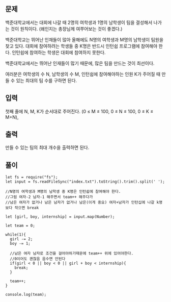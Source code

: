 ## 문제

백준대학교에서는 대회에 나갈 때 2명의 여학생과 1명의 남학생이 팀을 결성해서 나가는 것이 원칙이다. (왜인지는 총장님께 여쭈어보는 것이 좋겠다.)

백준대학교는 뛰어난 인재들이 많아 올해에도 N명의 여학생과 M명의 남학생이 팀원을 찾고 있다. 대회에 참여하려는 학생들 중 K명은 반드시 인턴쉽 프로그램에 참여해야 한다. 인턴쉽에 참여하는 학생은 대회에 참여하지 못한다.

백준대학교에서는 뛰어난 인재들이 많기 때문에, 많은 팀을 만드는 것이 최선이다.

여러분은 여학생의 수 N, 남학생의 수 M, 인턴쉽에 참여해야하는 인원 K가 주어질 때 만들 수 있는 최대의 팀 수를 구하면 된다.

## 입력

첫째 줄에 N, M, K가 순서대로 주어진다. (0 ≤ M ≤ 100, 0 ≤ N ≤ 100, 0 ≤ K ≤ M+N),

## 출력

만들 수 있는 팀의 최대 개수을 출력하면 된다.

## 풀이

```
let fs = require("fs");
let input = fs.readFileSync("index.txt").toString().trim().split(' ');

//N명의 여학생과 M명의 남학생 중 K명은 인턴쉽에 참여해야 한다.
//그럼 여자-2 남자-1 해주면서 team++ 해주다가
//남은 여자가 없거나 남은 남자가 없거나 남은(이게 중요) 여자+남자가 인턴십에 나갈 k명보다 작으면 break

let [girl, boy, internship] = input.map(Number);

let team = 0;

while(1){
  girl -= 2;
  boy -= 1;

  //남은 여자 남자로 조건을 걸어야하기때문에 team++ 위에 있어야한다.
  //0이어도 괜찮음 음수면 안된다
  if(girl < 0 || boy < 0 || girl + boy < internship){
    break;
  }

  team++;
}

console.log(team);
```
